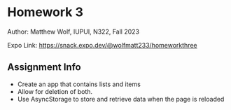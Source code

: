 # Homework 3

Author: Matthew Wolf, IUPUI, N322, Fall 2023

Expo Link: https://snack.expo.dev/@wolfmatt233/homeworkthree

## Assignment Info
* Create an app that contains lists and items
* Allow for deletion of both.
* Use AsyncStorage to store and retrieve data when the page is reloaded